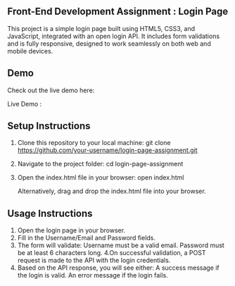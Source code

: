 
## Front-End Development Assignment : Login Page

This project is a simple login page built using HTML5, CSS3, and JavaScript, integrated with an open login API. It includes form validations and is fully responsive, designed to work seamlessly on both web and mobile devices.

## Demo

Check out the live demo here:

Live Demo : 


## Setup Instructions 

1. Clone this repository to your local machine:
   git clone https://github.com/your-username/login-page-assignment.git
2. Navigate to the project folder:
   cd login-page-assignment
3. Open the index.html file in your browser:
   open index.html

   Alternatively, drag and drop the index.html file into your browser.

## Usage Instructions 

1. Open the login page in your browser.
2. Fill in the Username/Email and Password fields.
3. The form will validate:
   Username must be a valid email.
   Password must be at least 6 characters long.
4.On successful validation, a POST request is made to the API with the login credentials.
5. Based on the API response, you will see either:
   A success message if the login is valid.
   An error message if the login fails.
